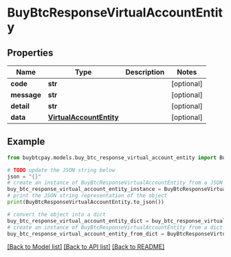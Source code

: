 # BuyBtcResponseVirtualAccountEntity


## Properties

Name | Type | Description | Notes
------------ | ------------- | ------------- | -------------
**code** | **str** |  | [optional] 
**message** | **str** |  | [optional] 
**detail** | **str** |  | [optional] 
**data** | [**VirtualAccountEntity**](VirtualAccountEntity.md) |  | [optional] 

## Example

```python
from buybtcpay.models.buy_btc_response_virtual_account_entity import BuyBtcResponseVirtualAccountEntity

# TODO update the JSON string below
json = "{}"
# create an instance of BuyBtcResponseVirtualAccountEntity from a JSON string
buy_btc_response_virtual_account_entity_instance = BuyBtcResponseVirtualAccountEntity.from_json(json)
# print the JSON string representation of the object
print(BuyBtcResponseVirtualAccountEntity.to_json())

# convert the object into a dict
buy_btc_response_virtual_account_entity_dict = buy_btc_response_virtual_account_entity_instance.to_dict()
# create an instance of BuyBtcResponseVirtualAccountEntity from a dict
buy_btc_response_virtual_account_entity_from_dict = BuyBtcResponseVirtualAccountEntity.from_dict(buy_btc_response_virtual_account_entity_dict)
```
[[Back to Model list]](../README.md#documentation-for-models) [[Back to API list]](../README.md#documentation-for-api-endpoints) [[Back to README]](../README.md)


